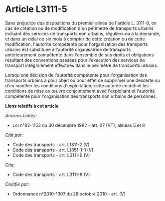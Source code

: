 # Article L3111-5

Sans préjudice des dispositions du premier alinéa de l'article L. 3111-8, en cas de création ou de modification d'un
périmètre de transports urbains incluant des services de transports non urbains, réguliers ou à la demande, et dans un délai
de six mois à compter de cette création ou de cette modification, l'autorité compétente pour l'organisation des transports
urbains est substituée à l'autorité organisatrice de transports antérieurement compétente dans l'ensemble de ses droits et
obligations résultant des conventions passées pour l'exécution des services de transport intégralement effectués dans le
périmètre de transports urbains. 

Lorsqu'une décision de l'autorité compétente pour l'organisation des transports urbains a pour objet ou pour effet de
supprimer une desserte ou d'en modifier les conditions d'exploitation, cette autorité en définit les conditions de mise en
œuvre conjointement avec l'exploitant et l'autorité compétente pour l'organisation des transports non urbains de personnes.

**Liens relatifs à cet article**

_Anciens textes_:

  - Loi n°82-1153 du 30 décembre 1982 - art. 27 (VT), alinéas 5 et 8

_Cité par_:

  - Code des transports - art. L1811-2 (V)
  - Code des transports - art. L1851-1-1 (V)
  - Code des transports - art. L3111-6 (V)

_Cite_:

  - Code des transports - art. L3111-8 (V)

_Codifié par_:

  - Ordonnance n°2010-1307 du 28 octobre 2010 - art. (V)
